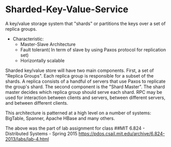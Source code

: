 # Sharded-Key-Value-Service
A key/value storage system that "shards" or partitions the keys over a set of replica groups.
- Characteristic:
  - Master-Slave Architecture 
  - Fault tolerant( In term of slave by using Paxos protocol for replication set)
  - Horizontally scalable
  
Sharded key/value store will have two main components. First, a set of "Replica Groups". 
Each replica group is responsible for a subset of the shards. A replica consists of a handful of servers that use Paxos to 
replicate the group's shard. The second component is the "Shard Master". The shard master decides which replica group 
should serve each shard. RPC may be used for interaction between clients and servers, between different servers, 
and between different clients.

This architecture is patterned at a high level on a number of systems: BigTable, Spanner, Apache HBase and many others.

The above was the part of lab assignment for class ##MIT 6.824 - Distributed Systems - Spring 2015
https://pdos.csail.mit.edu/archive/6.824-2013/labs/lab-4.html
